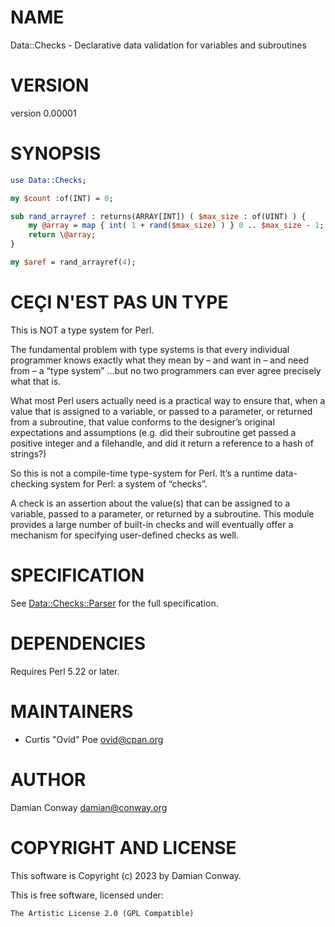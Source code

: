 # NAME

Data::Checks - Declarative data validation for variables and subroutines

# VERSION

version 0.00001

# SYNOPSIS

```perl
use Data::Checks;

my $count :of(INT) = 0;

sub rand_arrayref : returns(ARRAY[INT]) ( $max_size : of(UINT) ) {
    my @array = map { int( 1 + rand($max_size) ) } 0 .. $max_size - 1;
    return \@array;
}

my $aref = rand_arrayref(4);
```

# CEÇI N'EST PAS UN TYPE

This is NOT a type system for Perl.

The fundamental problem with type systems is that every individual programmer
knows exactly what they mean by – and want in – and need from – a “type
system” ...but no two programmers can ever agree precisely what that is.

What most Perl users actually need is a practical way to ensure that, when a
value that is assigned to a variable, or passed to a parameter, or returned
from a subroutine, that value conforms to the designer’s original expectations
and assumptions (e.g. did their subroutine get passed a positive integer
and a filehandle, and did it return a reference to a hash of strings?)

So this is not a compile-time type-system for Perl.  It’s a runtime
data-checking system for Perl: a system of “checks”.

A check is an assertion about the value(s) that can be assigned to a variable,
passed to a parameter, or returned by a subroutine. This module provides a
large number of built-in checks and will eventually offer a mechanism for
specifying user-defined checks as well.

# SPECIFICATION

See [Data::Checks::Parser](https://metacpan.org/pod/Data%3A%3AChecks%3A%3AParser) for the full specification.

# DEPENDENCIES

Requires Perl 5.22 or later.

# MAINTAINERS

- Curtis "Ovid" Poe <ovid@cpan.org>

# AUTHOR

Damian Conway <damian@conway.org>

# COPYRIGHT AND LICENSE

This software is Copyright (c) 2023 by Damian Conway.

This is free software, licensed under:

```
The Artistic License 2.0 (GPL Compatible)
```

